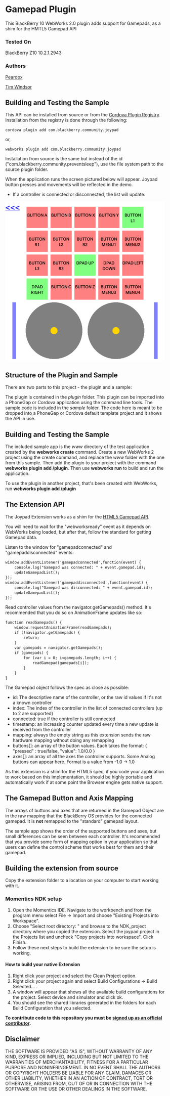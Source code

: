 Gamepad Plugin
==============

This BlackBerry 10 WebWorks 2.0 plugin adds support for Gamepads, as a shim for the HMTL5 Gamepad API

### Tested On

BlackBerry Z10 10.2.1.2943

### Authors

[Peardox](http://supportforums.blackberry.com/t5/user/viewprofilepage/user-id/325249)

[Tim Windsor](https://github.com/timwindsor)

## Building and Testing the Sample

This API can be installed from source or from the [Cordova Plugin Registry](http://plugins.cordova.io/). Installation from the registry is done through the following:

	cordova plugin add com.blackberry.community.joypad

or,
	
	webworks plugin add com.blackberry.community.joypad

Installation from source is the same but instead of the id ("com.blackberry.community.preventsleep"), use the file system path to the source plugin folder.

When the application runs the screen pictured below will appear. Joypad button presses and movements will be reflected in the demo.

* If a controller is connected or disconnected, the list will update.

![Screenshot](joypad.png)

## Structure of the Plugin and Sample

There are two parts to this project - the plugin and a sample:

The plugin is contained in the _plugin_ folder. This plugin can be imported into a PhoneGap or Cordova application using the command line tools.
The sample code is included in the _sample_ folder. The code here is meant to be dropped into a PhoneGap or Cordova default template project and it shows the API in use.


## Building and Testing the Sample

The included sample app is the _www_ directory of the test application created by the __webworks create__ command. Create a new WebWorks 2 project using the create command, and replace the _www_ folder with the one from this sample. Then add the plugin to your project with the command __webworks plugin add <path to the Gamepad folder>/plugin__. Then use __webworks run__ to build and run the application.

To use the plugin in another project, that's been created with WebWorks, run __webworks plugin add <path to the Gamepad folder>/plugin__

## The Extension API
The Joypad Extension works as a shim for the [HTML5 Gamepad API](http://www.w3.org/TR/2014/WD-gamepad-20140225/).

You will need to wait for the "webworksready" event as it depends on WebWorks being loaded, but after that, follow the standard for getting Gamepad data.

Listen to the window for "gamepadconnected" and "gamepaddisconnected" events:

```
window.addEventListener('gamepadconnected',function(event) {
	console.log("Gamepad was connected: " + event.gamepad.id);
	updateGamepadList();
});
window.addEventListener('gamepaddisconnected',function(event) {
	console.log("Gamepad was disconnected: " + event.gamepad.id);
	updateGamepadList();
});

```

Read controller values from the navigator.getGamepads() method. It's recommended that you do so on AnimationFrame updates like so:

```
function readGamepads() {
	window.requestAnimationFrame(readGamepads);
	if (!navigator.getGamepads) {
		return;
	}
	var gamepads = navigator.getGamepads();
	if (gamepads) {
		for (var i = 0; i<gamepads.length; i++) {
			readGamepad(gamepads[i]);
		}
	}
}
```

The Gamepad object follows the spec as close as possible:

* id: The descriptive name of the controller, or the raw id values if it's not a known controller
* index: The index of the controller in the list of connected controllers (up to 2 are supported)
* connected: true if the controller is still connected
* timestamp: an increasing counter updated every time a new update is received from the controller
* mapping: always the empty string as this extension sends the raw hardware mapping without doing any remapping
* buttons[]: an array of the button values. Each takes the format: { "pressed" : true/false, "value": 1.0/0.0 }
* axes[]: an array of all the axes the controller supports. Some Analog buttons can appear here. Format is a value from -1.0 -> 1.0

As this extension is a shim for the HTML5 spec, if you code your application to work based on this implementation, it should be highly portable and automatically work if at some point the Browser engine gets native support.

## The Gamepad Button and Axis Mapping

The arrays of buttons and axes that are returned in the Gamepad Object are in the raw mapping that the BlackBerry OS provides for the connected gamepad. It is __not__ remapped to the "standard" gamepad layout.

The sample app shows the order of the supported buttons and axes, but small differences can be seen between each controller. It's recommended that you provide some form of mapping option in your application so that users can define the control scheme that works best for them and their gamepad.

## Building the extension from source

Copy the extension folder to a location on your computer to start working with it.

### Momentics NDK setup

1. Open the Momentics IDE. Navigate to the workbench and from the program menu
select File -> Import and choose "Existing Projects into Workspace".
2. Choose "Select root directory: " and browse to the NDK_project directory where you copied the extension. Select the joypad project in the Projects list and uncheck "Copy projects into workspace". Click Finish.
3. Follow these next steps to build the extension to be sure the setup is working.

#### How to build your native Extension</a>

1. Right click your project and select the Clean Project option.
2. Right click your project again and select Build Configurations -> Build Selected... .
3. A window will appear that shows all the available build configurations
for the project. Select device and simulator and click ok.
4. You should see the shared libraries generated in the folders for each Build Configuration that you selected.



**To contribute code to this repository you must be [signed up as an official contributor](http://blackberry.github.com/howToContribute.html).**

## Disclaimer

THE SOFTWARE IS PROVIDED "AS IS", WITHOUT WARRANTY OF ANY KIND, EXPRESS OR IMPLIED, INCLUDING BUT NOT LIMITED TO THE WARRANTIES OF MERCHANTABILITY, FITNESS FOR A PARTICULAR PURPOSE AND NONINFRINGEMENT. IN NO EVENT SHALL THE AUTHORS OR COPYRIGHT HOLDERS BE LIABLE FOR ANY CLAIM, DAMAGES OR OTHER LIABILITY, WHETHER IN AN ACTION OF CONTRACT, TORT OR OTHERWISE, ARISING FROM, OUT OF OR IN CONNECTION WITH THE SOFTWARE OR THE USE OR OTHER DEALINGS IN THE SOFTWARE.
